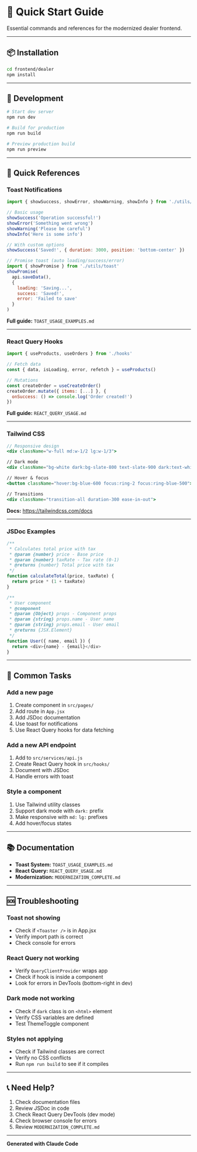 # 🚀 Quick Start Guide

Essential commands and references for the modernized dealer frontend.

---

## 📦 Installation

```bash
cd frontend/dealer
npm install
```

---

## 🏃 Development

```bash
# Start dev server
npm run dev

# Build for production
npm run build

# Preview production build
npm run preview
```

---

## 🎨 Quick References

### Toast Notifications

```javascript
import { showSuccess, showError, showWarning, showInfo } from './utils/toast'

// Basic usage
showSuccess('Operation successful!')
showError('Something went wrong')
showWarning('Please be careful')
showInfo('Here is some info')

// With custom options
showSuccess('Saved!', { duration: 3000, position: 'bottom-center' })

// Promise toast (auto loading/success/error)
import { showPromise } from './utils/toast'
showPromise(
  api.saveData(),
  {
    loading: 'Saving...',
    success: 'Saved!',
    error: 'Failed to save'
  }
)
```

**Full guide:** `TOAST_USAGE_EXAMPLES.md`

---

### React Query Hooks

```javascript
import { useProducts, useOrders } from './hooks'

// Fetch data
const { data, isLoading, error, refetch } = useProducts()

// Mutations
const createOrder = useCreateOrder()
createOrder.mutate({ items: [...] }, {
  onSuccess: () => console.log('Order created!')
})
```

**Full guide:** `REACT_QUERY_USAGE.md`

---

### Tailwind CSS

```jsx
// Responsive design
<div className="w-full md:w-1/2 lg:w-1/3">

// Dark mode
<div className="bg-white dark:bg-slate-800 text-slate-900 dark:text-white">

// Hover & focus
<button className="hover:bg-blue-600 focus:ring-2 focus:ring-blue-500">

// Transitions
<div className="transition-all duration-300 ease-in-out">
```

**Docs:** https://tailwindcss.com/docs

---

### JSDoc Examples

```javascript
/**
 * Calculates total price with tax
 * @param {number} price - Base price
 * @param {number} taxRate - Tax rate (0-1)
 * @returns {number} Total price with tax
 */
function calculateTotal(price, taxRate) {
  return price * (1 + taxRate)
}

/**
 * User component
 * @component
 * @param {Object} props - Component props
 * @param {string} props.name - User name
 * @param {string} props.email - User email
 * @returns {JSX.Element}
 */
function User({ name, email }) {
  return <div>{name} - {email}</div>
}
```

---

## 🔧 Common Tasks

### Add a new page
1. Create component in `src/pages/`
2. Add route in `App.jsx`
3. Add JSDoc documentation
4. Use toast for notifications
5. Use React Query hooks for data fetching

### Add a new API endpoint
1. Add to `src/services/api.js`
2. Create React Query hook in `src/hooks/`
3. Document with JSDoc
4. Handle errors with toast

### Style a component
1. Use Tailwind utility classes
2. Support dark mode with `dark:` prefix
3. Make responsive with `md:` `lg:` prefixes
4. Add hover/focus states

---

## 📚 Documentation

- **Toast System:** `TOAST_USAGE_EXAMPLES.md`
- **React Query:** `REACT_QUERY_USAGE.md`
- **Modernization:** `MODERNIZATION_COMPLETE.md`

---

## 🆘 Troubleshooting

### Toast not showing
- Check if `<Toaster />` is in App.jsx
- Verify import path is correct
- Check console for errors

### React Query not working
- Verify `QueryClientProvider` wraps app
- Check if hook is inside a component
- Look for errors in DevTools (bottom-right in dev)

### Dark mode not working
- Check if `dark` class is on `<html>` element
- Verify CSS variables are defined
- Test ThemeToggle component

### Styles not applying
- Check if Tailwind classes are correct
- Verify no CSS conflicts
- Run `npm run build` to see if it compiles

---

## 📞 Need Help?

1. Check documentation files
2. Review JSDoc in code
3. Check React Query DevTools (dev mode)
4. Check browser console for errors
5. Review `MODERNIZATION_COMPLETE.md`

---

**Generated with Claude Code**
